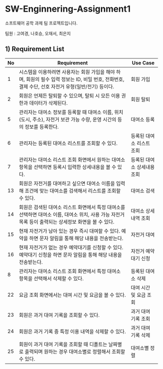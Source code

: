 # SW-Enginnering-Assignment1
소프트웨어 공학 과제 팀 프로젝트입니다.

팀원 : 고여경, 나호승, 오재서, 최은지


## 1) Requirement List

| No |         Requirement         | Use Case |
|----|-------------------------------|----------|
|1|시스템을 이용하려면 사용자는 회원 가입을 해야 하며, 회원의 필수 입력 정보는 ID, 비밀 번호, 전화번호, 결제 수단, 선호 자전거 유형(일반/전기) 등이다.|회원 가입|
|2|회원은 언제든 탈퇴할 수 있으며, 탈퇴 시 모든 이용 권한과 데이터가 삭제된다.|회원 탈퇴|
|5|관리자는 대여소 정보를 등록할 때 대여소 이름, 위치(도시, 주소), 자전거 보관 가능 수량, 운영 시간의 등의 정보를 등록한다.|대여소 등록|
|6|관리자는 등록된 대여소 리스트를 조회할 수 있다.|등록된 대여소 리스트 조회|
|7|관리자는 대여소 리스트 조회 화면에서 원하는 대여소 항목을 선택하면 등록시 입력한 상세내용을 볼 수 있다.|등록된 대여소 상세내용 조회|
|13|회원은 자전거를 대여하고 싶으면 대여소 이름을 입력해 조건에 맞는 대여소를 검색해서 리스트를 조회할 수 있다.|대여소 검색|
|14|회원은 검색된 대여소 리스트 화면에서 특정 대여소를 선택하면 대여소 이름, 대여소 위치, 사용 가능 자전거 목록 등이 출력되는 상세정보 화면을 볼 수 있다.|대여소 상세내역 조회|
|15|현재 자전거가 남아 있는 경우 즉시 대여할 수 있다. 예약을 하면 문자 알림을 통해 해당 내용을 전송받는다.|자전거 대여|
|16|현재 자전거가 없는 경우 예약대기를 신청할 수 있다. 예약대기 신청을 하면 문자 알림을 통해 해당 내용을 전송받는다.|자전거 예약대기 신청|
|8|관리자는 대여소 리스트 조회 화면에서 특정 대여소 항목을 선택해서 삭제할 수 있다.|등록된 대여소 삭제|
|22|요금 조회 화면에서는 대여 시간 및 요금을 볼 수 있다.|대여 시간 및 요금 조회|
|23|회원은 과거 대여 기록을 조회할 수 있다.|과거 대여 기록 조회|
|24|회원은 과거 기록 중 특정 이용 내역을 삭제할 수 있다.|과거 대여 기록 삭제|
|25|회원이 과거 대여 기록을 조회할 때 디폴트는 날짜별로 출력되며 원하는 경우 대여소별로 정렬해서 조회할 수 있다.|대여소별 정렬|